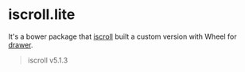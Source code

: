 # iscroll.lite

It's a bower package that [iscroll](https://github.com/cubiq/iscroll) built a custom version with Wheel for [drawer](https://github.com/blivesta/drawer).

> iscroll v5.1.3